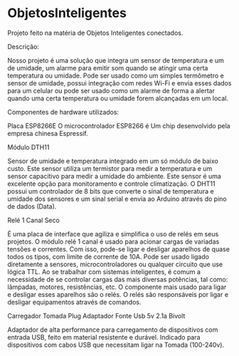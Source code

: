 # ObjetosInteligentes

Projeto feito na matéria de Objetos Inteligentes conectados.

Descrição:

Nosso projeto é uma solução que integra um sensor de temperatura e
um de umidade, um alarme para emitir som quando se atingir uma certa temperatura
ou umidade. Pode ser usado como um simples termômetro e sensor de umidade, possui
integração com redes Wi-Fi e envia esses dados para um celular ou pode ser usado
como um alarme de forma a alertar quando uma certa temperatura ou umidade forem
alcançadas em um local.

Componentes de hardware utilizados:

Placa ESP8266E
O microcontrolador ESP8266 é Um chip desenvolvido pela empresa chinesa Espressif.

Módulo DTH11

Sensor de umidade e temperatura integrado em um só módulo de baixo custo. Este sensor
utiliza um termistor para medir a temperatura e um sensor capacitivo para medir a umidade
do ambiente. Este sensor é uma excelente opção para monitoramento e controle
climatização.
O DHT11 possui um controlador de 8 bits que converte o sinal de temperatura e
umidade dos sensores e um sinal serial e envia ao Arduino através do pino de dados
(Data).

 Relé 1 Canal Seco
 
É uma placa de interface que agiliza e simplifica o uso de relés em seus projetos. O módulo
relé 1 canal é usado para acionar cargas de variadas tensões e correntes. Com isso, pode-se
ligar e desligar aparelhos de quase todos os tipos, com limite de corrente de 10A. Pode ser
usado ligado diretamente a sensores, microcontroladores ou qualquer circuito que use
lógica TTL.
Ao se trabalhar com sistemas inteligentes, é comum a necessidade de se controlar cargas
das mais diversas potências, tal como: lâmpadas, motores, resistências, etc. O componente
mais usado para ligar e desligar esses aparelhos são o relés. O relés são responsáveis por
ligar e desligar equipamentos através de comandos.

Carregador Tomada Plug Adaptador Fonte Usb 5v 2.1a Bivolt

Adaptador de alta performance para carregamento de dispositivos com entrada USB, feito
em material resistente e durável. Indicado para dispositivos com cabos USB que necessitam
ligar na Tomada (100-240v).
